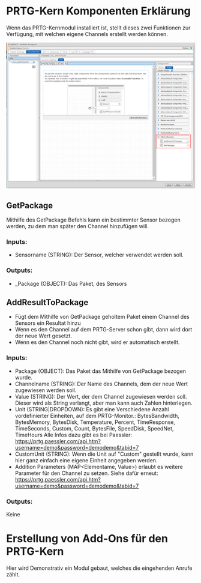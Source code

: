 <!-- TITLE: Eigene Sensoren Erstellen -->
# PRTG-Kern Komponenten Erklärung
Wenn das PRTG-Kernmodul installiert ist, stellt dieses zwei Funktionen zur Verfügung, mit welchen eigene Channels erstellt werden können.

![Tutorial 1](/uploads/prtg/tutorial-1.png "Tutorial 1")

## GetPackage
Mithilfe des GetPackage Befehls kann ein bestimmter Sensor bezogen werden, zu dem man später den Channel hinzufügen will.

### Inputs:
* Sensorname (STRING): Der Sensor, welcher verwendet werden soll.

### Outputs:
* _Package (OBJECT): Das Paket, des Sensors

## AddResultToPackage

* Fügt dem Mithilfe von GetPackage geholtem Paket einem Channel des Sensors ein Resultat hinzu
* Wenn es den Channel auf dem PRTG-Server schon gibt, dann wird dort der neue Wert gesetzt.
* Wenn es den Channel noch nicht gibt, wird er automatisch erstellt.

### Inputs:
* Package (OBJECT): Das Paket das Mithilfe von GetPackage bezogen wurde.
* Channelname (STRING): Der Name des Channels, dem der neue Wert zugewiesen werden soll.
* Value (STRING): Der Wert, der dem Channel zugewiesen werden soll. Dieser wird als String verlangt, aber man kann auch Zahlen hinterlegen.
* Unit (STRING|DROPDOWN): Es gibt eine Verschiedene Anzahl vordefinierter Einheiten, auf dem PRTG-Monitor.:
    BytesBandwidth,
		BytesMemory,
		BytesDisk,
		Temperature,
		Percent,
		TimeResponse,
		TimeSeconds,
		Custom,
		Count,
		BytesFile,
		SpeedDisk,
		SpeedNet,
		TimeHours 
		Alle Infos dazu gibt es bei Paessler: https://prtg.paessler.com/api.htm?username=demo&password=demodemo&tabid=7
* CustomUnit (STRING): Wenn die Unit auf "Custom" gestellt wurde, kann hier ganz einfach eine eigene Einheit angegeben werden.
* Addition Parameters (MAP<Elementame, Value>) erlaubt es weitere Parameter für den Channel zu setzen. Siehe dafür erneut: https://prtg.paessler.com/api.htm?username=demo&password=demodemo&tabid=7
		
### Outputs:
Keine

# Erstellung von Add-Ons für den PRTG-Kern
Hier wird Demonstrativ ein Modul gebaut, welches die eingehenden Anrufe zählt.